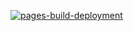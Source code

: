 [![pages-build-deployment](https://github.com/Ahwxorg/Linkbase/actions/workflows/pages/pages-build-deployment/badge.svg)](https://github.com/Ahwxorg/Linkbase/actions/workflows/pages/pages-build-deployment)
